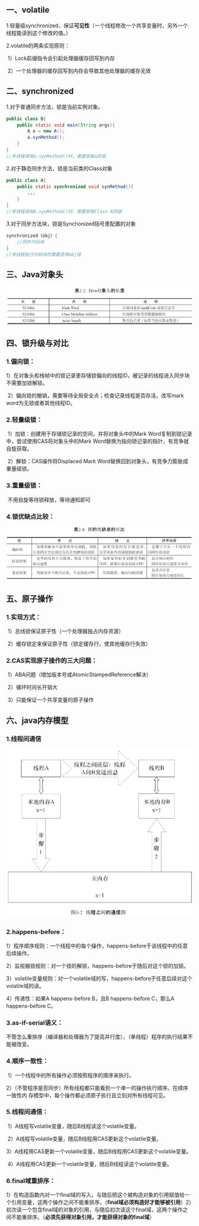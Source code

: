 ## 一、volatile

1.轻量级synchronized，保证**可见性**（一个线程修改一个共享变量时，另外一个线程能读到这个修改的值。）

2.volatile的两条实现原则：

​	1）Lock前缀指令会引起处理器缓存回写到内存

​	2）一个处理器的缓存回写到内存会导致其他处理器的缓存无效

## 二、synchronized

1.对于普通同步方法，锁是当前实例对象。

```java
public class B{
    public static void main(String args){
        A a = new A();
        a.synMethod();
    } 
}
//多线程调用a.synMethod()时，需要获取a的锁
```

2.对于静态同步方法，锁是当前类的Class对象

```java
public class A{
    public static synchronized void synMethod(){
        ...
    }
}
//多线程调用A.synMethod()时，需要获取Class A的锁
```

3.对于同步方法块，锁是Synchonized括号里配置的对象

```java
synchronized（obj）{
	//同步代码块
}
//多线程执行代码块时需要获得obj锁
```

## 三、Java对象头

![1568811207481](images\1568811207481.png)

## 四、锁升级与对比

### 1.偏向锁：

​		1）在对象头和栈帧中的锁记录里存储锁偏向的线程ID，被记录的线程进入同步块不需要加锁解锁。

​		2）偏向锁的撤销，需要等待全局安全点；检查记录线程是否存活，改写mark word为无锁或者其他线程ID。

### 2.轻量级锁：

​		1）加锁：创建用于存储锁记录的空间，并将对象头中的Mark Word复制到锁记录中，尝试使用CAS将对象头中的Mark Word替换为指向锁记录的指针，有竞争就自旋获取。

​		2）解锁：CAS操作将Displaced Mark Word替换回到对象头，有竞争力膨胀成重量级锁。

### 3.重量级锁：

​		不用自旋等待锁释放，等待通知即可

### 4.锁优缺点比较：

![1568812193404](images\1568812193404.png)

## 五、原子操作

### 1.实现方式：

​		1）总线锁保证原子性（一个处理器独占内存资源）

​		2）缓存锁定来保证原子性（锁定缓存行，使其他缓存行失效）

### 2.CAS实现原子操作的三大问题：

​		1）ABA问题（增加版本号或AtomicStampedReference解决）

​		2）循环时间长开销大

​		3）只能保证一个共享变量的原子操作

## 六、java内存模型

### 1.线程间通信

![1568812895662](images\1568812895662.png)

### 2.happens-before：

1）程序顺序规则：一个线程中的每个操作，happens-before于该线程中的任意后续操作。

2）监视器锁规则：对一个锁的解锁，happens-before于随后对这个锁的加锁。

3）volatile变量规则：对一个volatile域的写，happens-before于任意后续对这个volatile域的读。

4）传递性：如果A happens-before B，且B happens-before C，那么A happens-before C。

### 3.as-if-serial语义：

​		不管怎么重排序（编译器和处理器为了提高并行度），（单线程）程序的执行结果不能被改变。

### 4.顺序一致性：

​		1）一个线程中的所有操作必须按照程序的顺序来执行。

​		2）（不管程序是否同步）所有线程都只能看到一个单一的操作执行顺序。在顺序一致性内
存模型中，每个操作都必须原子执行且立刻对所有线程可见。

### 5.线程间通信：

​		1）A线程写volatile变量，随后B线程读这个volatile变量。

​		2）A线程写volatile变量，随后B线程用CAS更新这个volatile变量。

​		3）A线程用CAS更新一个volatile变量，随后B线程用CAS更新这个volatile变量。

​		4）A线程用CAS更新一个volatile变量，随后B线程读这个volatile变量。

### 6.final域重排序：

​		1）在构造函数内对一个final域的写入，与随后把这个被构造对象的引用赋值给一个引用变量，这两个操作之间不能重排序。（**final域必须构造好才能够被引用**）
​		2）初次读一个包含final域的对象的引用，与随后初次读这个final域，这两个操作之间不能重排序。（**必须先获得对象引用，才能获得对象的final域**）


